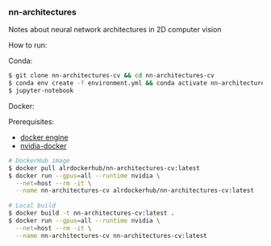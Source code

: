 
### nn-architectures

Notes about neural network architectures in 2D computer vision

How to run:

Conda:

```bash
$ git clone nn-architectures-cv && cd nn-architectures-cv
$ conda env create -f environment.yml && conda activate nn-architectures
$ jupyter-notebook
```

Docker:

Prerequisites:
 - [docker engine](https://docs.docker.com/engine/install/)
 - [nvidia-docker](https://docs.nvidia.com/datacenter/cloud-native/container-toolkit/install-guide.html)

```bash
# DockerHub image
$ docker pull alrdockerhub/nn-architectures-cv:latest
$ docker run --gpus=all --runtime nvidia \
  --net=host --rm -it \
  --name nn-architectures-cv alrdockerhub/nn-architectures-cv:latest
  
# Local build
$ docker build -t nn-architectures-cv:latest .
$ docker run --gpus=all --runtime nvidia \
  --net=host --rm -it \
  --name nn-architectures-cv nn-architectures-cv:latest
```
